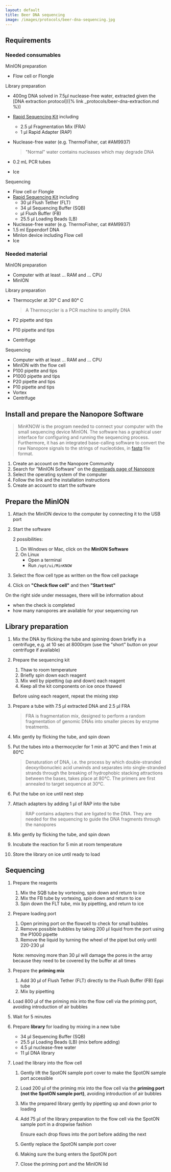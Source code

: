 ```yaml
---
layout: default
title: Beer DNA sequencing
image: /images/protocols/beer-dna-sequencing.jpg
---
```


## Requirements

### Needed consumables

MinION preparation

- Flow cell or Flongle

Library preparation

- 400ng DNA solved in 7.5µl nuclease-free water, extracted given the [DNA extraction protocol]({% link _protocols/beer-dna-extraction.md %})
- [Rapid Sequencing Kit](https://store.nanoporetech.com/sample-prep/rapid-sequencing-kit.html) including
    - 2.5 µl Fragmentation Mix (FRA)
    - 1 µl Rapid Adapter (RAP)
- Nuclease-free water (e.g. ThermoFisher, cat #AM9937)

    > "Normal" water contains nucleases which may degrade DNA

- 0.2 mL PCR tubes
- Ice

Sequencing

- Flow cell or Flongle
- [Rapid Sequencing Kit](https://store.nanoporetech.com/sample-prep/rapid-sequencing-kit.html) including
    - 30 µl Flush Tether (FLT)
    - 34 μl Sequencing Buffer (SQB)
    -  µl Flush Buffer (FB)
    - 25.5 μl Loading Beads (LB)
- Nuclease-free water (e.g. ThermoFisher, cat #AM9937)
- 1.5 ml Eppendorf DNA 
- MinIon device including Flow cell
- Ice

### Needed material

MinION preparation

- Computer with at least ... RAM and ... CPU
- MinION

Library preparation

- Thermocycler at 30° C and 80° C
 
    > A Thermocycler is a PCR machine to amplify DNA

- P2 pipette and tips
- P10 pipette and tips
- Centrifuge

Sequencing

- Computer with at least ... RAM and ... CPU
- MinION with the flow cell
- P100 pipette and tips
- P1000 pipette and tips
- P20 pipette and tips
- P10 pipette and tips
- Vortex
- Centrifuge

## Install and prepare the Nanopore Software

> MinKNOW is the program needed to connect your computer with the small sequencing device MinION. The software has a graphical user interface for configuring and running the sequencing process. Furthermore, it has an integrated base-calling software to convert the raw Nanopore signals to the strings of nucleotides, in [fastq](https://en.wikipedia.org/wiki/FASTQ_format) file format.

1. Create an account on the Nanopore Community
2. Search for "MinION Software" on the [downloads page of Nanopore](https://community.nanoporetech.com/downloads)
3. Select the operating system of the computer
4. Follow the link and the installation instructions
5. Create an account to start the software

## Prepare the MinION

1. Attach the MinION device to the computer by connecting it to the USB port
2. Start the software

    2 possibilities:

    1. On Windows or Mac, click on the **MinION Software**
    2. On Linux
        - Open a terminal
        - Run `/opt/ui/MinKNOW`

3. Select the flow cell type as written on the flow cell package
4. Click on **"Check flow cell"** and then **"Start test"**

<!--Add a screenshot-->

On the right side under messages, there will be information about
- when the check is completed 
- how many nanopores are available for your sequencing run

## Library preparation


1. Mix the DNA by flicking the tube and spinning down briefly in a centrifuge, e.g. at 10 sec at 8000rpm (use the "short" button on your centrifuge if available)
2. Prepare the sequencing kit
    1. Thaw to room temperature
    2. Briefly spin down each reagent
    3. Mix well by pipetting (up and down) each reagent
    4. Keep all the kit components on ice once thawed

    Before using each reagent, repeat the mixing step

3. Prepare a tube with 7.5 µl extracted DNA and 2.5 µl FRA

    > FRA is fragmentation mix, designed to perform a random fragmentation of genomic DNAs into smaller pieces by enzyme treatments.

4. Mix gently by flicking the tube, and spin down
5. Put the tubes into a thermocycler for 1 min at 30°C and then 1 min at 80°C

    > Denaturation of DNA, i.e. the process by which double-stranded deoxyribonucleic acid unwinds and separates into single-stranded strands through the breaking of hydrophobic stacking attractions between the bases, takes place at 80°C. The primers are first annealed to target sequence at 30°C. 

6. Put the tube on ice until next step
7. Attach adapters by adding 1 µl of RAP into the tube

    > RAP contains adapters that are ligated to the DNA. They are needed for the sequencing to guide the DNA fragments through the nanopores

8. Mix gently by flicking the tube, and spin down
9. Incubate the reaction for 5 min at room temperature
10. Store the library on ice until ready to load

## Sequencing

1. Prepare the reagents
    1. Mix the SQB tube by vortexing, spin down and return to ice
    2. Mix the FB tube by vortexing, spin down and return to ice
    3. Spin down the FLT tube, mix by pipetting, and return to ice
2. Prepare loading port
    1. Open priming port on the flowcell to check for small bubbles
    2. Remove possible bubbles by taking 200 µl liquid from the port using the P1000 pipette
    3. Remove the liquid by turning the wheel of the pipet but only until 220-230 µl

    Note: removing more than 30 µl will damage the pores in the array because they need to be covered by the buffer at all times

3. Prepare the **priming mix**
    1. Add 30 µl of Flush Tether (FLT) directly to the Flush Buffer (FB) Eppi tube
    2. Mix by pipetting

4. Load 800 μl of the priming mix into the flow cell via the priming port, avoiding introduction of air bubbles
5. Wait for 5 minutes

6. Prepare **library** for loading by mixing in a new tube
    - 34 μl Sequencing Buffer (SQB)
    - 25.5 μl Loading Beads (LB) (mix before adding)
    - 4.5 μl nuclease-free water
    - 11 μl DNA library

7. Load the library into the flow cell
    1. Gently lift the SpotON sample port cover to make the SpotON sample port accessible
    2. Load 200 μl of the priming mix into the flow cell via the **priming port (not the SpotON sample port)**, avoiding introduction of air bubbles
    3. Mix the prepared library gently by pipetting up and down prior to loading
    4. Add 75 μl of the library preparation to the flow cell via the SpotON sample port in a dropwise fashion
    
        Ensure each drop flows into the port before adding the next

    5. Gently replace the SpotON sample port cover
    6. Making sure the bung enters the SpotON port
    7. Close the priming port and the MinION lid
